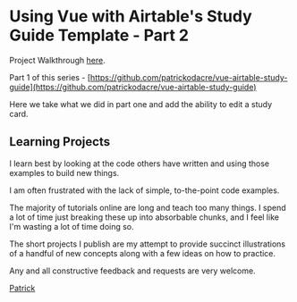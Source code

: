 # Using Vue with Airtable's Study Guide Template - Part 2

Project Walkthrough [here](http://patrickwho.me/vue-js-airtable-study-guide-template-pt2/).

Part 1 of this series - [https://github.com/patrickodacre/vue-airtable-study-guide](https://github.com/patrickodacre/vue-airtable-study-guide)

Here we take what we did in part one and add the ability to edit a study card.

## Learning Projects

I learn best by looking at the code others have written and using those examples to build new things.

I am often frustrated with the lack of simple, to-the-point code examples. 

The majority of tutorials online are long and teach too many things. I spend a lot of time just breaking these up into absorbable chunks, and I feel like I'm wasting a lot of time doing so.

The short projects I publish are my attempt to provide succinct illustrations of a handful of new concepts along with a few ideas on how to practice.

Any and all constructive feedback and requests are very welcome.

[Patrick](http://patrickwho.me)